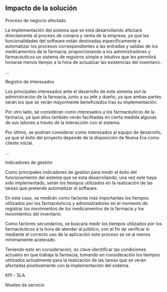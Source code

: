 Impacto de la solución
--------------------------------

Proceso de negocio afectado

La implementación del sistema que se está desarrollando afectará directamente al proceso de compra y venta de la empresa, ya que las funcionalidades del software están destinadas específicamente a automatizar los procesos correspondientes a las entradas y salidas de los medicamentos de la farmacia, proporcionando a los administradores y farmacéuticos un sistema de registros simple e intuitivo que les permitirá tomarse menos tiempo a la hora de actualizar las existencias del inventario.

...

Registro de Interesados

Los principales interesados ante el desarrollo de este sistema son la administración de la farmacia, junto a su jefe y dueño, ya que ambas partes serán los que se verán mayormente beneficiados tras su implementación.

Por otro lado, se consideran como interesados a los farmacéuticos de la farmacia, ya que ellos también verán facilitadas en cierta medida algunas de sus labores a través de la interacción con el sistema.

Por último, se podrían considerar como interesados al equipo de desarrollo, ya que el éxito del proyecto depende de la disposición de Nueva Era como cliente inicial.

...

Indicadores de gestión

Como principales indicadores de gestión para medir el éxito del funcionamiento del sistema que se esta desarrollando, una vez este haya sido implementado, serán los tiempos utilizados en la realización de las tareas que pretende automatizar el software.

En este caso, se medirán como factores más importantes los tiempos utilizados por los farmacéuticos y administradores en el momento de registrar los movimientos de los medicamentos de la farmacia y los movimientos del inventario.

Como factores secundarios, se buscará medir los tiempos utilizados por los farmacéuticos a la hora de atender al público, con el fin de verificar si mediante el correcto uso de la aplicación este proceso se ve al menos mínimamente acelerado.

Teniendo esto en consideración, es clave identificar las condiciones actuales en que trabaja la farmacia, tomando en consideración los tiempos utilizados actualmente para la realización de las tareas que se verán afectadas positivamente con la implementación del sistema.



KPI - SLA

Niveles de servicio




